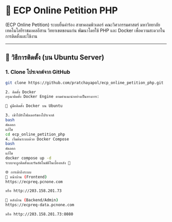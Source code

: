 # 🐾 ECP Online Petition PHP

(ECP Online Petition) ระบบยื่นคำร้อง สาขาคอมพิวเตอร์ คณะวิศวกรรมศาสตร์ มหาวิทยาลัยเทคโนโลยีราชมงคลอีสาน วิทยาเขตขอนแก่น พัฒนาโดยใช้ PHP และ Docker เพื่อความสะดวกในการติดตั้งและใช้งาน

---

## 🚀 วิธีการติดตั้ง (บน Ubuntu Server)

### 1. Clone โปรเจกต์จาก GitHub

```bash
git clone https://github.com/pratchayapol/ecp_online_petition_php.git

2. ติดตั้ง Docker
กรุณาติดตั้ง Docker Engine ตามคำแนะนำอย่างเป็นทางการ:

🔗 คู่มือติดตั้ง Docker บน Ubuntu

3. เข้าไปยังโฟลเดอร์ของโปรเจกต์
bash
คัดลอก
แก้ไข
cd ecp_online_petition_php
4. เริ่มต้นระบบด้วย Docker Compose
bash
คัดลอก
แก้ไข
docker compose up -d
ระบบจะถูกติดตั้งและรันอัตโนมัติในเบื้องหลัง 🎉

🌐 การเข้าถึงระบบ
📌 หน้าบ้าน (Frontend)
https://ecpreq.pcnone.com

หรือ http://203.158.201.73

🔐 หลังบ้าน (Backend/Admin)
https://ecpreq-data.pcnone.com

หรือ http://203.158.201.73:8080
